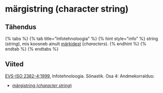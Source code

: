 # märgistring \(character string\)

## Tähendus

{% tabs %}
{% tab title="Infotehnoloogia" %}
{% hint style="info" %}
string \(_string_\), mis koosneb ainult [märkidest](maerk-character.md) \(_characters_\).
{% endhint %}
{% endtab %}
{% endtabs %}

## Viited

[EVS-ISO 2382-4:1999](https://www.evs.ee/et/evs-iso-2382-4-1999), Infotehnoloogia. Sõnastik. Osa 4: Andmekorraldus:

* [märgistring \(_character string_\)](http://www.eki.ee/dict/its/index.cgi?Q=märgistring&F=M&C06=et&C01=1&C10=1)

